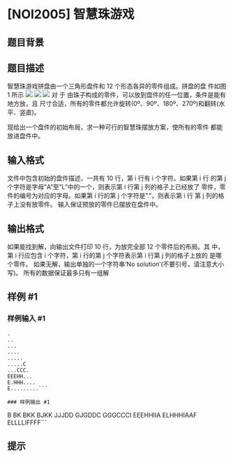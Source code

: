 # [NOI2005] 智慧珠游戏

## 题目背景



## 题目描述

智慧珠游戏拼盘由一个三角形盘件和 12 个形态各异的零件组成。拼盘的盘 件如图 1 所示
![](https://cdn.luogu.com.cn/upload/pic/13767.png)
![](https://cdn.luogu.com.cn/upload/pic/13768.png)
![](https://cdn.luogu.com.cn/upload/pic/13769.png)
对 于 由珠子构成的零件，可以放到盘件的任一位置，条件是能有地方放，且 尺寸合适，所有的零件都允许旋转(0º、90º、180º、270º)和翻转(水平、竖直)。
 
 
现给出一个盘件的初始布局，求一种可行的智慧珠摆放方案，使所有的零件 都能放进盘件中。 

## 输入格式

文件中包含初始的盘件描述，一共有 10 行，第 i 行有 i 个字符。如果第 i 行 的第 j 个字符是字母”A”至”L”中的一个，则表示第 i 行第 j 列的格子上已经放了 零件，零件的编号为对应的字母。如果第 i 行的第 j 个字符是”.”，则表示第 i 行 第 j 列的格子上没有放零件。
输入保证预放的零件已摆放在盘件中。

## 输出格式

如果能找到解，向输出文件打印 10 行，为放完全部 12 个零件后的布局。其 中，第 i 行应包含 i 个字符，第 i 行的第 j 个字符表示第 i 行第 j 列的格子上放的 是哪个零件。 如果无解，输出单独的一个字符串‘No solution’(不要引号，请注意大小写)。
 所有的数据保证最多只有一组解

## 样例 #1

### 样例输入 #1
```
.
..
...
....
.....
.....C
...CCC.
EEEHH...
E.HHH....
E.........```

### 样例输出 #1

```
B
BK
BKK
BJKK
JJJDD
GJGDDC
GGGCCCI
EEEHHIIA
ELHHHIAAF
ELLLLIFFFF```

## 提示


